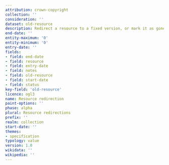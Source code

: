 ```yaml
---
attribution: crown-copyright
collection: ''
consideration: ''
dataset: old-resource
description: Redirect a resource to a fixed version, or mark it as gone
end-date: ''
entity-maximum: '0'
entity-minimum: '0'
entry-date: ''
fields:
- field: end-date
- field: resource
- field: entry-date
- field: notes
- field: old-resource
- field: start-date
- field: status
key-field: 'old-resource'
licence: ogl3
name: Resource redirection
paint-options: ''
phase: alpha
plural: Resource redirections
prefix: ''
realm: collection
start-date: ''
themes:
- specification
typology: value
version: 1.0
wikidata: ''
wikipedia: ''
---
```

